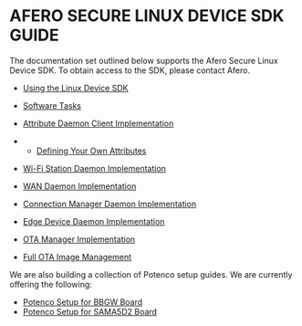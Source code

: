 # AFERO SECURE LINUX DEVICE SDK GUIDE

The documentation set outlined below supports the Afero Secure Linux Device SDK. To obtain access to the SDK, please contact Afero.

- [Using the Linux Device SDK](https://developer.afero.io/LinuxSDK-Overview)

- [Software Tasks](https://developer.afero.io/LinuxSDK-SWTasks)

- [Attribute Daemon Client Implementation](https://developer.afero.io/LinuxSDK-AttrDaemon)

- - [Defining Your Own Attributes](https://developer.afero.io/LinuxSDK-DefineAttrs)

- [Wi-Fi Station Daemon Implementation](https://developer.afero.io/LinuxSDK-WiFiStDaemon)

- [WAN Daemon Implementation](https://developer.afero.io/LinuxSDK-WANDaemon)

- [Connection Manager Daemon Implementation](https://developer.afero.io/LinuxSDK-ConnMgrDaemon)

- [Edge Device Daemon Implementation](https://developer.afero.io/LinuxSDK-EdgeDaemon)

- [OTA Manager Implementation](https://developer.afero.io/LinuxSDK-OTAManager)

- [Full OTA Image Management](https://developer.afero.io/LinuxSDK-FullImageUpdate)

We are also building a collection of Potenco setup guides. We are currently offering the following:

- [Potenco Setup for BBGW Board](https://developer.afero.io/LinuxSDK-PotencoBBGW)
- [Potenco Setup for SAMA5D2 Board](https://developer.afero.io/LinuxSDK-PotencoSAMA5D2)